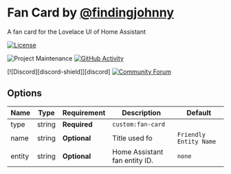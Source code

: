 # Fan Card by [@findingjohnny](https://www.github.com/findingjohnny)

A fan card for the Lovelace UI of Home Assistant

<!-- [![GitHub Release][releases-shield]][releases] -->

[![License][license-shield]](LICENSE.md)

<!-- [![hacs_badge](https://img.shields.io/badge/HACS-Default-orange.svg?style=for-the-badge)](https://github.com/custom-components/hacs) -->

![Project Maintenance][maintenance-shield]
[![GitHub Activity][commits-shield]][commits]

[![Discord][discord-shield]][discord]
[![Community Forum][forum-shield]][forum]

<!-- ## Support

Hey dude! Help me out for a couple of :beers: or a :coffee:!

[![coffee](https://www.buymeacoffee.com/assets/img/custom_images/black_img.png)](https://www.buymeacoffee.com/<addlinkhere>) -->

## Options

| Name   | Type   | Requirement  | Description                   | Default                |
| ------ | ------ | ------------ | ----------------------------- | ---------------------- |
| type   | string | **Required** | `custom:fan-card`             |
| name   | string | **Optional** | Title used fo                 | `Friendly Entity Name` |
| entity | string | **Optional** | Home Assistant fan entity ID. | `none`                 |

[commits-shield]: https://img.shields.io/github/commit-activity/y/FindingJohnny/fan-card.svg?style=for-the-badge
[commits]: https://github.com/FindingJohnny/fan-card/commits/master
[forum-shield]: https://img.shields.io/badge/community-forum-brightgreen.svg?style=for-the-badge
[forum]: https://community.home-assistant.io/c/projects/frontend
[license-shield]: https://img.shields.io/github/license/FindingJohnny/fan-card?style=for-the-badge
[maintenance-shield]: https://img.shields.io/maintenance/yes/2020.svg?style=for-the-badge
[releases-shield]: https://img.shields.io/github/release/FindingJohnny/fan-card.svg?style=for-the-badge

<!-- [releases]: https://github.com/FindingJohnny/fan-card/releases -->
